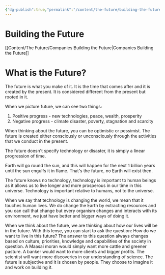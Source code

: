 ```yaml
---
{"dg-publish":true,"permalink":"/content/the-future/building-the-future/","noteIcon":"2"}
---
```


# Building the Future

[[Content/The Future/Companies Building the Future\|Companies Building the Future]]

# What is the Future?
The future is what you make of it. It is the time that comes after and it is created by the present. It is considered different from the present but rooted in it. 

When we picture future, we can see two things:
1. Positive progress - new technologies, peace, wealth, prosperity
2. Negative progress - climate disaster, poverty, stagnation and scarcity

When thinking about the future, you can be optimistic or pessimist. The future is created either consciously or unconsciously through the activities that we conduct in the present.

The future doesn't specify technology or disaster, it is simply a linear progression of time. 

Earth will go round the sun, and this will happen for the next 1 billion years until the sun engulfs it in flame. That's the future, no Earth will exist then. 

The future knows no technology, technology is important to human beings as it allows us to live longer and more prosperous in our time in this universe. Technology is important relative to humans, not to the universe. 

When we say that technology is changing the world, we mean that it touches human lives. We do change the Earth by extracting resources and you can call that change but every organism changes and interacts with its environment, we just have better and bigger ways of doing it.

When we think about the future, we are thinking about how our lives will be in the future. With this lense, you can start to ask the question: How do we want to live in this future? The answer to this question always changes based on culture, priorities, knowledge and capabilities of the society in question. A Maasai moran would simply want more cattle and greener pasture. A banker would want to more clients and bigger profits. The scientist will want more discoveries in our understanding of science. The future is subjective and it is chosen by people. They choose to imagine it and work on building it.